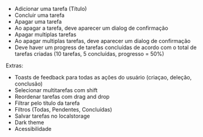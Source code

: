 - Adicionar uma tarefa (Título)
- Concluir uma tarefa
- Apagar uma tarefa
- Ao apagar a tarefa, deve aparecer um dialog de confirmação
- Apagar multiplas tarefas
- Ao apagar multiplas tarefas, deve aparecer um dialog de confirmação
- Deve haver um progress de tarefas concluídas de acordo com o total de tarefas criadas (10 tarefas, 5 concluídas, progresso = 50%)


Extras: 
- Toasts de feedback para todas as ações do usuário (criaçao, deleção, conclusão)
- Selecionar multitarefas com shift
- Reordenar tarefas com drag and drop
- Filtrar pelo título da tarefa
- Filtros (Todas, Pendentes, Concluídas)
- Salvar tarefas no localstorage
- Dark theme
- Acessibilidade